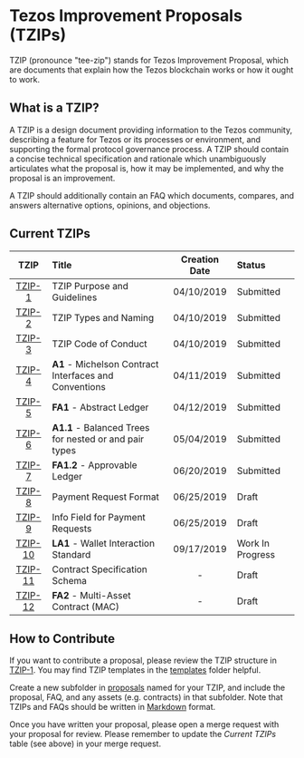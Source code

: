 # Tezos Improvement Proposals (TZIPs)

TZIP (pronounce "tee-zip") stands for Tezos Improvement Proposal, which are documents that explain how the Tezos blockchain works or how it ought to work.

## What is a TZIP?

A TZIP is a design document providing information to the Tezos community, describing a feature for Tezos or its processes or environment, and supporting the formal protocol governance process. A TZIP should contain a concise technical specification and rationale which unambiguously articulates what the proposal is, how it may be implemented, and why the proposal is an improvement.

A TZIP should additionally contain an FAQ which documents, compares, and answers alternative options, opinions, and objections.

## Current TZIPs

|    TZIP   | Title                                                      | Creation Date | Status             |
| :-------: | :--------------------------------------------------------- | :-----------: | :----------------- |
| [TZIP-1]  | TZIP Purpose and Guidelines                                |  04/10/2019   | Submitted          |
| [TZIP-2]  | TZIP Types and Naming                                      |  04/10/2019   | Submitted          |
| [TZIP-3]  | TZIP Code of Conduct                                       |  04/10/2019   | Submitted          |
| [TZIP-4]  | **A1** - Michelson Contract Interfaces and Conventions     |  04/11/2019   | Submitted          |
| [TZIP-5]  | **FA1** - Abstract Ledger                                  |  04/12/2019   | Submitted          |
| [TZIP-6]  | **A1.1** - Balanced Trees for nested or and pair types     |  05/04/2019   | Submitted          |
| [TZIP-7]  | **FA1.2** - Approvable Ledger                              |  06/20/2019   | Submitted          |
| [TZIP-8]  | Payment Request Format                                     |  06/25/2019   | Draft              |
| [TZIP-9]  | Info Field for Payment Requests                            |  06/25/2019   | Draft              |
| [TZIP-10] | **LA1** - Wallet Interaction Standard                      |  09/17/2019   | Work In Progress   |
| [TZIP-11] | Contract Specification Schema                              |       -       | Draft              |
| [TZIP-12] | **FA2** - Multi-Asset Contract (MAC)                       |       -       | Draft              |

## How to Contribute

If you want to contribute a proposal, please review the TZIP structure in [TZIP-1](/proposals/tzip-1/tzip-1.md). You may find TZIP templates in the [templates](/templates) folder helpful.

Create a new subfolder in [proposals](/proposals) named for your TZIP, and include the proposal, FAQ, and any assets (e.g. contracts) in that subfolder. Note that TZIPs and FAQs should be written in [Markdown](https://docs.gitlab.com/ee/user/markdown.html) format.

Once you have written your proposal, please open a merge request with your proposal for review. Please remember to update the *Current TZIPs* table (see above) in your merge request.

[TZIP-1]: proposals/tzip-1
[TZIP-2]: proposals/tzip-2
[TZIP-3]: proposals/tzip-3
[TZIP-4]: proposals/tzip-4
[TZIP-5]: proposals/tzip-5
[TZIP-6]: proposals/tzip-6
[TZIP-7]: proposals/tzip-7
[TZIP-8]: proposals/tzip-8
[TZIP-9]: proposals/tzip-9
[TZIP-10]: proposals/tzip-10
[TZIP-11]: proposals/tzip-11
[TZIP-12]: proposals/tzip-12
